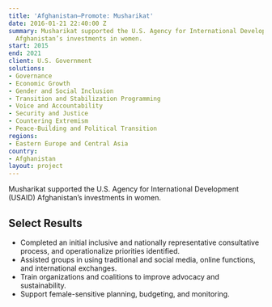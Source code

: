 ```yaml
---
title: 'Afghanistan—Promote: Musharikat'
date: 2016-01-21 22:40:00 Z
summary: Musharikat supported the U.S. Agency for International Development (USAID)
  Afghanistan’s investments in women.
start: 2015
end: 2021
client: U.S. Government
solutions:
- Governance
- Economic Growth
- Gender and Social Inclusion
- Transition and Stabilization Programming
- Voice and Accountability
- Security and Justice
- Countering Extremism
- Peace-Building and Political Transition
regions:
- Eastern Europe and Central Asia
country:
- Afghanistan
layout: project
---
```


Musharikat supported the U.S. Agency for International Development (USAID) Afghanistan’s investments in women.

## Select Results

* Completed an initial inclusive and nationally representative consultative process, and operationalize priorities identified.
* Assisted groups in using traditional and social media, online functions, and international exchanges.
* Train organizations and coalitions to improve advocacy and sustainability.
* Support female-sensitive planning, budgeting, and monitoring.
